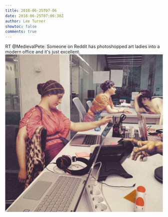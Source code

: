 ```yaml
---
title: 2018-06-25T07-06
date: 2018-06-25T07:06:38Z
author: Lee Turner
showtoc: false
comments: true
---
```


RT @MedievalPete: Someone on Reddit has photoshopped art ladies into a modern office and it's just excellent. ![](/img/x//1011143613982625792-DgOjy-gXcAYz3cW.jpg)

